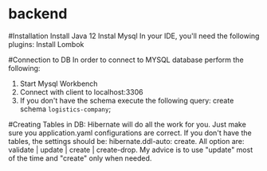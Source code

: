 # backend

#Installation
 Install Java 12
 Instal Mysql
 In your IDE, you'll need the following plugins:
  Install Lombok
  
#Connection to DB
 In order to connect to MYSQL database perform the following:
  1. Start Mysql Workbench
  2. Connect with client to localhost:3306
  3. If you don't have the schema execute the following query: create schema `logistics-company`;
  
#Creating Tables in DB:
 Hibernate will do all the work for you. Just make sure you application.yaml configurations are correct. 
 If you don't have the tables, the settings should be: hibernate.ddl-auto: create. All option are: validate | update | create | create-drop.
 My advice is to use "update" most of the time and "create" only when needed.
